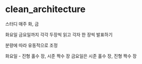 # clean_architecture

스터디 매주 화, 금

화요일 금요일까지 각각 두장씩 읽고 각자 한 장씩 발표하기

분량에 따라 유동적으로 조정

화요일 - 진형 홀수 장, 시준 짝수 장
금요일은 시준 홀수 장, 진형 짝수 장
